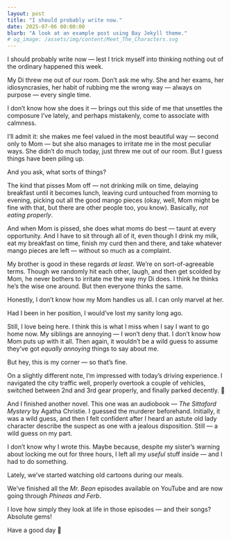 ```yaml
---
layout: post
title: "I should probably write now."
date: 2025-07-06 00:00:00
blurb: "A look at an example post using Bay Jekyll theme."
# og_image: /assets/img/content/Meet_The_Characters.svg
---
```


I should probably write now — lest I trick myself into thinking nothing out of the ordinary happened this week.

My Di threw me out of our room. Don’t ask me why. She and her exams, her idiosyncrasies, her habit of rubbing me the wrong way — always on purpose — every single time.

I don’t know how she does it — brings out this side of me that unsettles the composure I’ve lately, and perhaps mistakenly, come to associate with calmness.

I’ll admit it: she makes me feel valued in the most beautiful way — second only to Mom — but she also manages to irritate me in the most peculiar ways. She didn’t do much today, just threw me out of our room. But I guess things have been piling up.

And you ask, what sorts of things?

The kind that pisses Mom off — not drinking milk on time, delaying breakfast until it becomes lunch, leaving curd untouched from morning to evening, picking out all the good mango pieces (okay, well, Mom might be fine with that, but there are other people too, you know). Basically, <i>not eating properly</i>.

And when Mom is pissed, she does what moms do best — taunt at every opportunity. And I have to sit through all of it, even though I drink my milk, eat my breakfast on time, finish my curd then and there, and take whatever mango pieces are left — without so much as a complaint.

My brother is good in these regards <i>at least</i>. We’re on sort-of-agreeable terms.
Though we randomly hit each other, laugh, and then get scolded by Mom, he never bothers to irritate me the way my Di does. I think he thinks he’s the wise one around. But then everyone thinks the same.

Honestly, I don’t know how my Mom handles us all. I can only marvel at her.

Had I been in her position, I would’ve lost my sanity long ago.

Still, I love being here. I think this is what I miss when I say I want to go home now.
My siblings are annoying — I won’t deny that. I don’t know how Mom puts up with it all.
Then again, it wouldn’t be a wild guess to assume they’ve got <i>equally annoying</i> things to say about me.

But hey, this is my corner — so that’s fine.

On a slightly different note, I’m impressed with today’s driving experience.
I navigated the city traffic well, properly overtook a couple of vehicles, switched between 2nd and 3rd gear properly, and finally parked decently. 🙂

And I finished another novel. This one was an audiobook — <i>The Sittaford Mystery</i> by Agatha Christie.
I guessed the murderer beforehand. Initially, it was a wild guess, and then I felt confident after I heard an astute old lady character describe the suspect as one with a jealous disposition.
Still — a wild guess on my part.

I don’t know why I wrote this. Maybe because, despite my sister’s warning about locking me out for three hours, I left all my <i>useful</i> stuff inside — and I had to do something.

Lately, we’ve started watching old cartoons during our meals.

We’ve finished all the <i>Mr. Bean</i> episodes available on YouTube and are now going through <i>Phineas and Ferb</i>.

I love how simply they look at life in those episodes — and their songs? Absolute gems!

Have a good day 🌼

